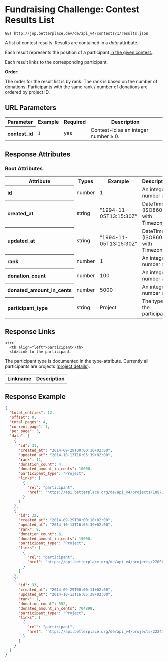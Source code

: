 
# Fundraising Challenge: Contest Results List

```Rebol
GET http://jop.betterplace.dev/de/api_v4/contests/1/results.json
```

A list of contest results.
Results are contained in a *data* attribute.

Each result represents the position of a participant [in the given contest.](fundraising_challenge_contest_details.md).

Each result links to the corresponding participant.

**Order:**

The order for the result list is by rank.
The rank is based on the number of donations.
Participants with the same rank / number of donations are ordered by project ID.


## URL Parameters

<table>
  <tr>
    <th>Parameter</th>
    <th>Example</th>
    <th>Required</th>
    <th>Description</th>
  </tr>
  <tr>
    <th align="left">contest_id</th>
    <td><code>1</code></td>
    <td>yes</td>
    <td>Contest-id as an integer number ≥ 0.</td>
  </tr>
</table>


## Response Attributes

### Root Attributes

  <table>
    <tr>
      <th>Attribute</th>
      <th>Types</th>
      <th>Example</th>
      <th>Description</th>
    </tr>
    <tr>
      <th align="left">id</th>
      <td>number</td>
      <td>1</td>
      <td>An integer number ≥ 1</td>
    </tr>
    <tr>
      <th align="left">created_at</th>
      <td>string</td>
      <td>"1994-11-05T13:15:30Z"</td>
      <td>DateTime (ISO8601 with Timezone)</td>
    </tr>
    <tr>
      <th align="left">updated_at</th>
      <td>string</td>
      <td>"1994-11-05T13:15:30Z"</td>
      <td>DateTime (ISO8601 with Timezone)</td>
    </tr>
    <tr>
      <th align="left">rank</th>
      <td>number</td>
      <td>1</td>
      <td>An integer number ≥ 1</td>
    </tr>
    <tr>
      <th align="left">donation_count</th>
      <td>number</td>
      <td>100</td>
      <td>An integer number ≥ 0</td>
    </tr>
    <tr>
      <th align="left">donated_amount_in_cents</th>
      <td>number</td>
      <td>5000</td>
      <td>An integer number ≥ 0</td>
    </tr>
    <tr>
      <th align="left">participant_type</th>
      <td>string</td>
      <td>Project</td>
      <td>The type of the participant</td>
    </tr>
  </table>
</table>

## Response Links

<table>
  <tr>
    <th>Linkname</th>
    <th>Description</th>
  </tr>

    <tr>
      <th align="left">participant</th>
      <td>Link to the participant.
The participant type is documented in the type-attribute.
Currently all participants are projects
(<a href="project_details.md">project details</a>).
</td>
    </tr>
</table>

## Response Example

```json
{
  "total_entries": 12,
  "offset": 0,
  "total_pages": 4,
  "current_page": 1,
  "per_page": 3,
  "data": [
    {
      "id": 31,
      "created_at": "2014-09-29T00:00:10+02:00",
      "updated_at": "2014-10-13T16:05:39+02:00",
      "rank": 11,
      "donation_count": 4,
      "donated_amount_in_cents": 10000,
      "participant_type": "Project",
      "links": [
        {
          "rel": "participant",
          "href": "https://api.betterplace.org/de/api_v4/projects/18971.json"
        }
      ]
    },
    {
      "id": 32,
      "created_at": "2014-09-29T00:00:10+02:00",
      "updated_at": "2014-10-13T16:05:39+02:00",
      "rank": 9,
      "donation_count": 6,
      "donated_amount_in_cents": 15000,
      "participant_type": "Project",
      "links": [
        {
          "rel": "participant",
          "href": "https://api.betterplace.org/de/api_v4/projects/22000.json"
        }
      ]
    },
    {
      "id": 33,
      "created_at": "2014-09-29T00:00:11+02:00",
      "updated_at": "2014-10-13T16:05:38+02:00",
      "rank": 1,
      "donation_count": 552,
      "donated_amount_in_cents": 704899,
      "participant_type": "Project",
      "links": [
        {
          "rel": "participant",
          "href": "https://api.betterplace.org/de/api_v4/projects/22247.json"
        }
      ]
    }
  ]
}
```


